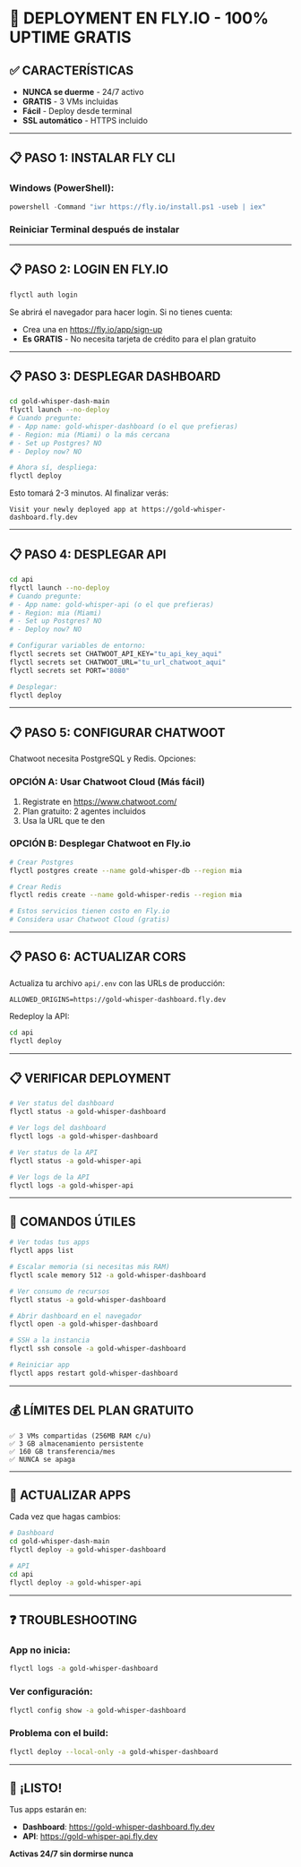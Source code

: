 # 🚀 DEPLOYMENT EN FLY.IO - 100% UPTIME GRATIS

## ✅ CARACTERÍSTICAS
- **NUNCA se duerme** - 24/7 activo
- **GRATIS** - 3 VMs incluidas
- **Fácil** - Deploy desde terminal
- **SSL automático** - HTTPS incluido

---

## 📋 PASO 1: INSTALAR FLY CLI

### Windows (PowerShell):
```powershell
powershell -Command "iwr https://fly.io/install.ps1 -useb | iex"
```

### Reiniciar Terminal después de instalar

---

## 📋 PASO 2: LOGIN EN FLY.IO

```bash
flyctl auth login
```

Se abrirá el navegador para hacer login. Si no tienes cuenta:
- Crea una en https://fly.io/app/sign-up
- **Es GRATIS** - No necesita tarjeta de crédito para el plan gratuito

---

## 📋 PASO 3: DESPLEGAR DASHBOARD

```bash
cd gold-whisper-dash-main
flyctl launch --no-deploy
# Cuando pregunte:
# - App name: gold-whisper-dashboard (o el que prefieras)
# - Region: mia (Miami) o la más cercana
# - Set up Postgres? NO
# - Deploy now? NO

# Ahora sí, despliega:
flyctl deploy
```

Esto tomará 2-3 minutos. Al finalizar verás:
```
Visit your newly deployed app at https://gold-whisper-dashboard.fly.dev
```

---

## 📋 PASO 4: DESPLEGAR API

```bash
cd api
flyctl launch --no-deploy
# Cuando pregunte:
# - App name: gold-whisper-api (o el que prefieras)
# - Region: mia (Miami)
# - Set up Postgres? NO
# - Deploy now? NO

# Configurar variables de entorno:
flyctl secrets set CHATWOOT_API_KEY="tu_api_key_aqui"
flyctl secrets set CHATWOOT_URL="tu_url_chatwoot_aqui"
flyctl secrets set PORT="8080"

# Desplegar:
flyctl deploy
```

---

## 📋 PASO 5: CONFIGURAR CHATWOOT

Chatwoot necesita PostgreSQL y Redis. Opciones:

### OPCIÓN A: Usar Chatwoot Cloud (Más fácil)
1. Registrate en https://www.chatwoot.com/
2. Plan gratuito: 2 agentes incluidos
3. Usa la URL que te den

### OPCIÓN B: Desplegar Chatwoot en Fly.io
```bash
# Crear Postgres
flyctl postgres create --name gold-whisper-db --region mia

# Crear Redis
flyctl redis create --name gold-whisper-redis --region mia

# Estos servicios tienen costo en Fly.io
# Considera usar Chatwoot Cloud (gratis)
```

---

## 📋 PASO 6: ACTUALIZAR CORS

Actualiza tu archivo `api/.env` con las URLs de producción:

```env
ALLOWED_ORIGINS=https://gold-whisper-dashboard.fly.dev
```

Redeploy la API:
```bash
cd api
flyctl deploy
```

---

## 📋 VERIFICAR DEPLOYMENT

```bash
# Ver status del dashboard
flyctl status -a gold-whisper-dashboard

# Ver logs del dashboard
flyctl logs -a gold-whisper-dashboard

# Ver status de la API
flyctl status -a gold-whisper-api

# Ver logs de la API
flyctl logs -a gold-whisper-api
```

---

## 🔧 COMANDOS ÚTILES

```bash
# Ver todas tus apps
flyctl apps list

# Escalar memoria (si necesitas más RAM)
flyctl scale memory 512 -a gold-whisper-dashboard

# Ver consumo de recursos
flyctl status -a gold-whisper-dashboard

# Abrir dashboard en el navegador
flyctl open -a gold-whisper-dashboard

# SSH a la instancia
flyctl ssh console -a gold-whisper-dashboard

# Reiniciar app
flyctl apps restart gold-whisper-dashboard
```

---

## 💰 LÍMITES DEL PLAN GRATUITO

```
✅ 3 VMs compartidas (256MB RAM c/u)
✅ 3 GB almacenamiento persistente
✅ 160 GB transferencia/mes
✅ NUNCA se apaga
```

---

## 🔄 ACTUALIZAR APPS

Cada vez que hagas cambios:

```bash
# Dashboard
cd gold-whisper-dash-main
flyctl deploy -a gold-whisper-dashboard

# API
cd api
flyctl deploy -a gold-whisper-api
```

---

## ❓ TROUBLESHOOTING

### App no inicia:
```bash
flyctl logs -a gold-whisper-dashboard
```

### Ver configuración:
```bash
flyctl config show -a gold-whisper-dashboard
```

### Problema con el build:
```bash
flyctl deploy --local-only -a gold-whisper-dashboard
```

---

## 🎉 ¡LISTO!

Tus apps estarán en:
- **Dashboard**: https://gold-whisper-dashboard.fly.dev
- **API**: https://gold-whisper-api.fly.dev

**Activas 24/7 sin dormirse nunca**
